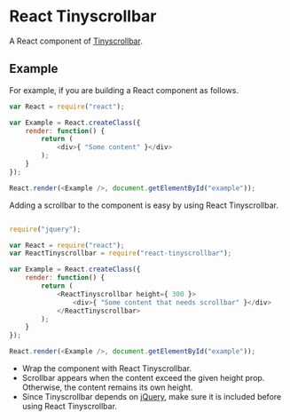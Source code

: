 # React Tinyscrollbar

A React component of [Tinyscrollbar](http://baijs.com/tinyscrollbar/).

## Example

For example, if you are building a React component as follows.

```javascript
var React = require("react");

var Example = React.createClass({
    render: function() {
        return (
            <div>{ "Some content" }</div>
        );
    }
});

React.render(<Example />, document.getElementById("example"));
```

Adding a scrollbar to the component is easy by using React Tinyscrollbar.

```javascript

require("jquery");

var React = require("react");
var ReactTinyscrollbar = require("react-tinyscrollbar");

var Example = React.createClass({
    render: function() {
        return (
            <ReactTinyscrollbar height={ 300 }>
                <div>{ "Some content that needs scrollbar" }</div>
            </ReactTinyscrollbar>
        );
    }
});

React.render(<Example />, document.getElementById("example"));
```

- Wrap the component with React Tinyscrollbar.
- Scrollbar appears when the content exceed the given height prop. Otherwise, the content remains its own height.
- Since Tinyscrollbar depends on [jQuery](http://jquery.com/), make sure it is included before using React Tinyscrollbar.
